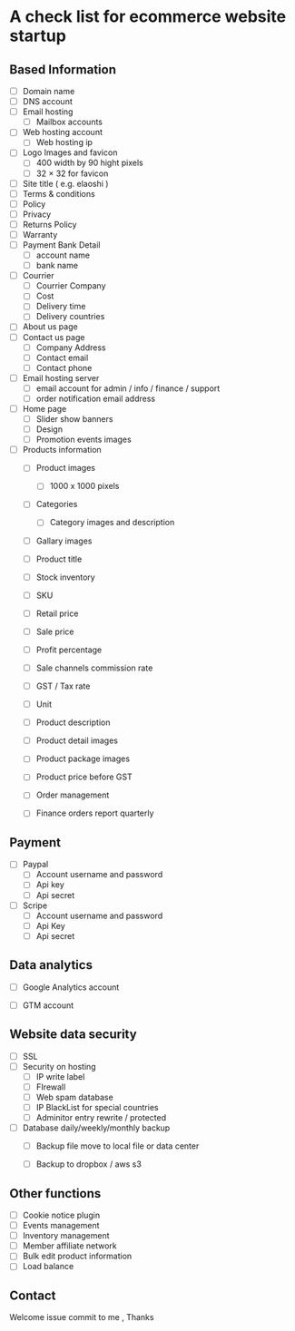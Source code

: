 # A check list for ecommerce website startup

##  Based Information


- [ ] Domain name 
- [ ] DNS account
- [ ] Email hosting
	- [ ] Mailbox accounts
- [ ] Web hosting account
	- [ ] Web hosting ip 	
- [ ] Logo Images and favicon
	- [ ] 400 width by 90 hight pixels
	- [ ] 32 × 32 for favicon  
- [ ] Site title ( e.g. elaoshi )
- [ ] Terms & conditions
- [ ] Policy
- [ ] Privacy
- [ ] Returns Policy
- [ ] Warranty
- [ ] Payment Bank Detail
	- [ ] account name
	- [ ] bank name
- [ ] Courrier
	- [ ] Courrier Company
	- [ ] Cost
	- [ ] Delivery time
	- [ ] Delivery countries
- [ ] About us page
- [ ] Contact us page
	- [ ] Company Address
	- [ ] Contact email
	- [ ] Contact phone
- [ ] Email hosting server
	- [ ] email account for admin / info / finance / support
	- [ ] order notification email address
- [ ] Home page 
	- [ ] Slider show banners
	- [ ] Design
	- [ ] Promotion events images
- [ ] Products information
	- [ ] Product images
		- [ ] 1000 x 1000 pixels
	- [ ] Categories
		- [ ] Category images and description
	- [ ] Gallary images
	- [ ] Product title
	- [ ] Stock inventory
	- [ ] SKU
	- [ ] Retail price
	- [ ] Sale price
	- [ ] Profit percentage
	- [ ] Sale channels commission rate
	- [ ] GST / Tax rate
	- [ ] Unit
	- [ ] Product description
	- [ ] Product detail images
	- [ ] Product package images
	- [ ] Product price before GST
	- [ ] Order management
	- [ ] Finance orders report quarterly



## Payment

- [ ] Paypal
	- [ ] Account username and password
	- [ ] Api key
	- [ ] Api secret
- [ ] Scripe
	- [ ] Account username and password
	- [ ] Api Key
	- [ ] Api secret

## Data analytics	
- [ ] Google Analytics account	
- [ ] GTM account
	

## Website data security
- [ ] SSL
- [ ] Security on hosting
	- [ ] IP write label 
	- [ ] FIrewall
	- [ ] Web spam database
	- [ ] IP BlackList for  special countries
	- [ ] Adminitor entry rewrite / protected
- [ ] Database daily/weekly/monthly backup
	- [ ] Backup file move to local file or data center 
	- [ ] Backup to dropbox / aws s3


## Other functions
- [ ] Cookie notice plugin
- [ ] Events management
- [ ] Inventory management
- [ ] Member affiliate network
- [ ] Bulk edit product information
- [ ] Load balance

## Contact
Welcome issue commit to me , Thanks
